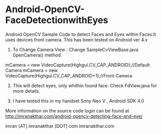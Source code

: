 Android-OpenCV-FaceDetectionwithEyes
====================================

Android OpenCV Sample Code to detect Faces and Eyes within Faces.It uses devices front camera. This has been tested on Android ver 4.x
1. To Change Camera View : Change SampleCvViewBase.java 0penCamera() method. 

mCamera = new VideoCapture(Highgui.CV_CAP_ANDROID);//Default Camera 
mCamera = new VideoCapture(Highgui.CV_CAP_ANDROID+1);//Front Camera

2. This will detect eyes, only whithin found face. Check FdView.java for more details.

3. I have tested this in my handset Sony Neo V , Android SDK 4.0

More information on the source code login can be found at http://imranakthar.com/android-opencv-detecting-face-and-eye/ 

imran [AT] imranakthar [DOT] com
imranakthar.com






